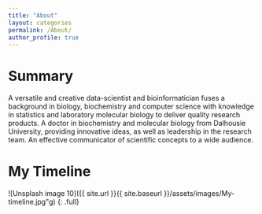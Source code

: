 ```yaml
---
title: "About"
layout: categories
permalink: /About/
author_profile: true
---
```

# Summary
A versatile and creative data-scientist and bioinformatician 
fuses a background in biology, biochemistry and computer 
science with knowledge in statistics and laboratory molecular 
biology to deliver quality research products. A doctor in 
biochemistry and molecular biology from Dalhousie University, 
providing innovative ideas, as well as leadership in the 
research team. An effective communicator of scientific 
concepts to a wide audience.

# My Timeline
![Unsplash image 10]({{ site.url }}{{ site.baseurl }}/assets/images/My-timeline.jpg"g) {: .full}

